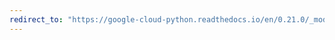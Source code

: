```yaml
---
redirect_to: "https://google-cloud-python.readthedocs.io/en/0.21.0/_modules/google/cloud/bigtable/client.html"
---
```


